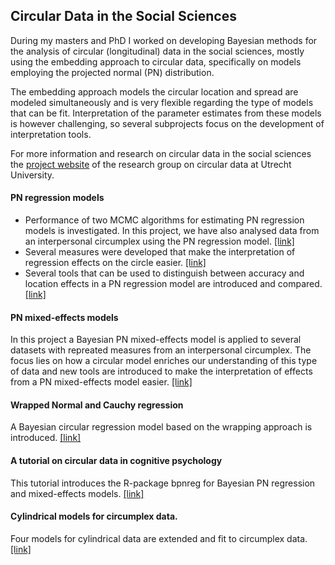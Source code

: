 ## Circular Data in the Social Sciences

During my masters and PhD I worked on developing Bayesian methods for the
analysis of circular (longitudinal) data in the social sciences, mostly using
the embedding approach to circular data, specifically on models employing the
projected normal (PN) distribution.

The embedding approach models the circular location and spread are modeled
simultaneously and is very flexible regarding the type of models that can be
fit. Interpretation of the parameter estimates from these models is however
challenging, so several subprojects focus on the development of interpretation
tools.

For more information and research on circular data in the social sciences the
[project website](https://cdm.sites.uu.nl/) of the research group on circular
data at Utrecht University.

#### PN regression models
* Performance of two MCMC algorithms for estimating PN regression models is
investigated. In this project, we have also analysed data from an interpersonal
circumplex using the PN regression model.
[[link]](https://econtent.hogrefe.com/doi/10.1027/1614-2241/a000147)
* Several measures were developed that make the interpretation of regression
effects on the circle easier.
[[link]](https://onlinelibrary.wiley.com/doi/pdf/10.1111/bmsp.12108)
* Several tools that can be used to distinguish between accuracy and location
effects in a PN regression model are introduced and compared.
[[link]](https://github.com/joliencremers/Data-Archive-Accuracy-Effect-PN-Models)

#### PN mixed-effects models
In this project a Bayesian PN mixed-effects model is applied to several datasets
with repreated measures from an interpersonal circumplex. The focus lies on how
a circular model enriches our understanding of this type of data and new tools
are introduced to make the interpretation of effects from a PN mixed-effects
model easier.
[[link]](https://journals.sagepub.com/doi/full/10.1177/1073191119858407)

#### Wrapped Normal and Cauchy regression
A Bayesian circular regression model based on the wrapping approach is introduced. [[link]](https://github.com/joliencremers/regression_wrapping)

#### A tutorial on circular data in cognitive psychology
This tutorial introduces the R-package bpnreg for Bayesian PN regression and
mixed-effects models.
[[link]](https://www.frontiersin.org/articles/10.3389/fpsyg.2018.02040/abstract)

#### Cylindrical models for circumplex data.
Four models for cylindrical data are extended and fit to circumplex data.
[[link]](https://www.tandfonline.com/doi/abs/10.1080/00273171.2019.1693332)
